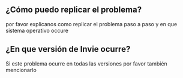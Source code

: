 ## ¿Cómo puedo replicar el problema?
por favor explicanos como replicar el problema paso a paso y en que sistema operativo occure
## ¿En que versión de Invie ocurre?
Si este problema ocurre en todas las versiones por favor también mencionarlo
